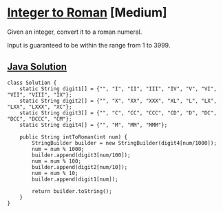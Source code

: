 # [Integer to Roman](https://leetcode.com/problems/integer-to-roman/description/) [Medium]

Given an integer, convert it to a roman numeral.

Input is guaranteed to be within the range from 1 to 3999.


## [Java Solution](https://leetcode.com/submissions/detail/140023310/)
```
class Solution {
    static String digit1[] = {"", "I", "II", "III", "IV", "V", "VI", "VII", "VIII", "IX"};
    static String digit2[] = {"", "X", "XX", "XXX", "XL", "L", "LX", "LXX", "LXXX", "XC"};
    static String digit3[] = {"", "C", "CC", "CCC", "CD", "D", "DC", "DCC", "DCCC", "CM"};
    static String digit4[] = {"", "M", "MM", "MMM"};
    
    public String intToRoman(int num) {    
        StringBuilder builder = new StringBuilder(digit4[num/1000]);
        num = num % 1000;
        builder.append(digit3[num/100]);
        num = num % 100;
        builder.append(digit2[num/10]);
        num = num % 10;
        builder.append(digit1[num]);
        
        return builder.toString();
    }
}
```

